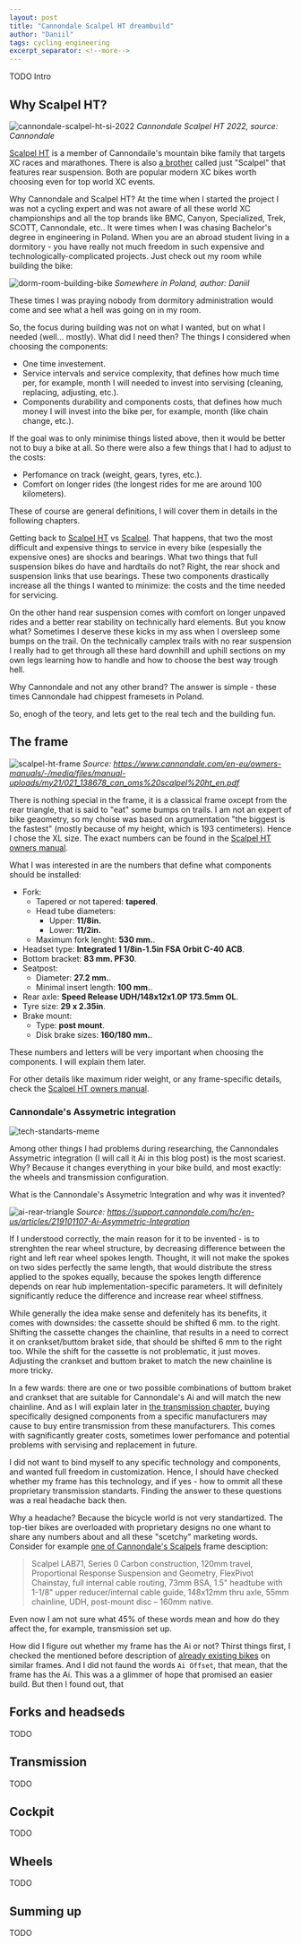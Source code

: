 ```yaml
---
layout: post
title: "Cannondale Scalpel HT dreambuild"
author: "Daniil"
tags: cycling engineering
excerpt_separator: <!--more-->
---
```


TODO Intro

<!--more-->

## Why Scalpel HT?

![cannondale-scalpel-ht-si-2022](/assets/images/2025-07-05-scalpel-ht-building-story/cannondale-scalpel-ht-2022.jpg)
_Cannondale Scalpel HT 2022, source: Cannondale_

[Scalpel HT][scalpel-ht] is a member of Cannondaile's mountain bike family that
targets XC races and marathones. There is also [a brother][scalpel] called just
"Scalpel" that features rear suspension. Both are popular modern XC bikes worth
choosing even for top world XC events.

Why Cannondale and Scalpel HT? At the time when I started the project I was not
a cycling expert and was not aware of all these world XC championships and all
the top brands like BMC, Canyon, Specialized, Trek, SCOTT, Cannondale, etc.. It
were times when I was chasing Bachelor's degree in engineering in Poland. When
you are an abroad student living in a dormitory - you have really not much
freedom in such expensive and technologically-complicated projects. Just check
out my room while building the bike:

![dorm-room-building-bike](/assets/images/2025-07-05-scalpel-ht-building-story/dorm-room-building-bike.jpg)
_Somewhere in Poland, author: Daniil_

These times I was praying nobody from dormitory administration would come and
see what a hell was going on in my room.

So, the focus during building was not on what I wanted, but on what I needed
(well... mostly). What did I need then? The things I considered when choosing
the components:

* One time investement.
* Service intervals and service complexity, that defines how much time per, for
  example, month I will needed to invest into servising (cleaning, replacing,
  adjusting, etc.).
* Components durability and components costs, that defines how much money I
  will invest into the bike per, for example, month (like chain change, etc.).

If the goal was to only minimise things listed above, then it would be better
not to buy a bike at all. So there were also a few things that I had to adjust
to the costs:

* Perfomance on track (weight, gears, tyres, etc.).
* Comfort on longer rides (the longest rides for me are around 100 kilometers).

These of course are general definitions, I will cover them in details in the
following chapters.

Getting back to [Scalpel HT](scalpel-ht) vs [Scalpel](scalpel). That happens,
that two the most difficult and expensive things to service in every bike
(espesially the expensive ones) are shocks and bearings. What two things that
full suspension bikes do have and hardtails do not? Right, the rear shock and
suspension links that use bearings. These two components drastically increase
all the things I wanted to minimize: the costs and the time needed for
servicing.

On the other hand rear suspension comes with comfort on longer unpaved rides and
a better rear stability on technically hard elements. But you know what?
Sometimes I deserve these kicks in my ass when I oversleep some bumps on the
trail. On the technically camplex trails with no rear suspension I really had to
get through all these hard downhill and uphill sections on my own legs learning
how to handle and how to choose the best way trough hell.

Why Cannondale and not any other brand? The answer is simple - these times
Cannondale had chippest framesets in Poland.

So, enogh of the teory, and lets get to the real tech and the building fun.

[scalpel-ht]: https://www.cannondale.com/en-eu/bikes/mountain/cross-country/scalpel-ht
[scalpel]: https://www.cannondale.com/en-eu/bikes/mountain/cross-country/scalpel

## The frame

![scalpel-ht-frame](/assets/images/2025-07-05-scalpel-ht-building-story/scalpel-ht-frame.png)
_Source: https://www.cannondale.com/en-eu/owners-manuals/-/media/files/manual-uploads/my21/021_138678_can_oms%20scalpel%20ht_en.pdf_

There is nothing special in the frame, it is a classical frame oxcept from the
rear triangle, that is said to "eat" some bumps on trails. I am not an expert of
bike geaometry, so my choise was based on argumentation "the biggest is the
fastest" (mostly because of my height, which is 193 centimeters). Hence I chose
the XL size. The exact numbers can be found in the [Scalpel HT owners
manual][owners-manual].

What I was interested in are the numbers that define what components should be
installed:
* Fork:
  * Tapered or not tapered: **tapered**.
  * Head tube diameters:
    * Upper: **11/8in.**
    * Lower: **11/2in.**
  * Maximum fork lenght: **530 mm.**.
* Headset type: **Integrated 1 1/8in-1.5in FSA Orbit C-40 ACB**.
* Bottom bracket: **83 mm. PF30**.
* Seatpost:
  * Diameter: **27.2 mm.**.
  * Minimal insert length: **100 mm.**.
* Rear axle: **Speed Release UDH/148x12x1.0P 173.5mm OL**.
* Tyre size: **29 x 2.35in**.
* Brake mount:
  * Type: **post mount**.
  * Disk brake sizes: **160/180 mm.**.

These numbers and letters will be very important when choosing the components.
I will explain them later.

For other details like maximum rider weight, or any frame-specific details,
check the [Scalpel HT owners manual][owners-manual].

### Cannondale's Assymetric integration

![tech-standarts-meme](/assets/images/2025-07-05-scalpel-ht-building-story/tech-standarts-meme.png)

Among other things I had problems during researching, the Cannondales Assymetric
integration (I will call it Ai in this blog post) is the most scariest. Why?
Because it changes everything in your bike build, and most exactly: the wheels
and transmission configuration.

What is the Cannondale's Assymetric Integration and why was it invented?

![ai-rear-triangle](/assets/images/2025-07-05-scalpel-ht-building-story/ai-rear-triangle.jpg)
_Source: https://support.cannondale.com/hc/en-us/articles/219101107-Ai-Asymmetric-Integration_

If I understood correctly, the main reason for it to be invented - is to
strenghten the rear wheel structure, by decreasing difference between the right
and left rear wheel spokes length. Thought, it will not make the spokes
on two sides perfectly the same length, that would distribute the stress applied
to the spokes equally, because the spokes length difference depends on rear hub
implementation-specific parameters. It will definitely significantly reduce the
difference and increase rear wheel stiffness.

While generally the idea make sense and defenitely has its benefits, it comes
with downsides: the cassette should be shifted 6 mm. to the right. Shifting the
cassette changes the chainline, that results in a need to correct it on
crankset/buttom braket side, that should be shifted 6 mm to the right too. While
the shift for the cassette is not problematic, it just moves. Adjusting the
crankset and buttom braket to match the new chainline is more tricky.

In a few wards: there are one or two possible combinations of buttom braket and
crankset that are suitable for Cannondale's Ai and will match the new chainline.
And as I will explain later in [the transmission chapter](#transmission), buying
specifically designed components from a specific manufacturers may cause to buy
entire transmission from these manufacturers. This comes with sagnificantly
greater costs, sometimes lower perfomance and potential problems with servising
and replacement in future.

I did not want to bind myself to any specific technology and components, and
wanted full freedom in customization. Hence, I should have checked whether my
frame has this technology, and if yes - how to ommit all these proprietary
transmission standarts. Finding the answer to these questions was a real
headache back then.

Why a headache? Because the bicycle world is not very standartized. The top-tier
bikes are overloaded with proprietary designs no one whant to share any numbers
about and all these "scetchy" marketing words. Consider for example [one of
Cannondale's
Scalpels](https://www.cannondalebikes.pl/rowery/gorskie/xc-race/scalpel/scalpel-lab71-c24035)
frame desciption:

> Scalpel LAB71, Series 0 Carbon construction, 120mm travel, Proportional
> Response Suspension and Geometry, FlexPivot Chainstay, full internal cable
> routing, 73mm BSA, 1.5" headtube with 1-1/8" upper reducer/internal cable
> guide, 148x12mm thru axle, 55mm chainline, UDH, post-mount disc – 160mm
> native.

Even now I am not sure what 45% of these words mean and how do they affect the,
for example, transmission set up.

How did I figure out whether my frame has the Ai or not? Thirst things first,
I checked the mentioned before description of [already existing
bikes](https://www.cannondale.com/en-eu/bikes/mountain/cross-country/scalpel-ht)
on similar frames. And I did not faund the words `Ai Offset`, that mean, that
the frame has the Ai. This was a a glimmer of hope that promised an easier
build. But then I found out, that 

[owners-manual]: https://www.cannondale.com/en-eu/owners-manuals/-/media/files/manual-uploads/my21/021_138678_can_oms%20scalpel%20ht_en.pdf

## Forks and headseds

TODO

## Transmission

TODO

## Cockpit

TODO

## Wheels

TODO

## Summing up

TODO
